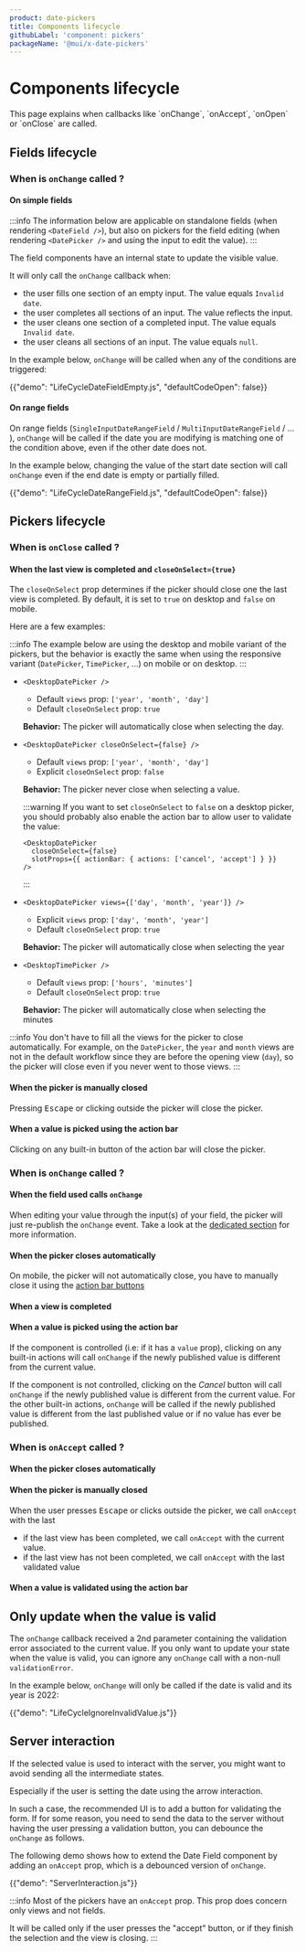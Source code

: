 ```yaml
---
product: date-pickers
title: Components lifecycle
githubLabel: 'component: pickers'
packageName: '@mui/x-date-pickers'
---
```


# Components lifecycle

<p class="description">This page explains when callbacks like `onChange`, `onAccept`, `onOpen` or `onClose` are called.</p>

## Fields lifecycle

### When is `onChange` called ?

#### On simple fields

:::info
The information below are applicable on standalone fields (when rendering `<DateField />`),
but also on pickers for the field editing (when rendering `<DatePicker />` and using the input to edit the value).
:::

The field components have an internal state to update the visible value.

It will only call the `onChange` callback when:

- the user fills one section of an empty input. The value equals `Invalid date`.
- the user completes all sections of an input. The value reflects the input.
- the user cleans one section of a completed input. The value equals `Invalid date`.
- the user cleans all sections of an input. The value equals `null`.

In the example below, `onChange` will be called when any of the conditions are triggered:

{{"demo": "LifeCycleDateFieldEmpty.js", "defaultCodeOpen": false}}

#### On range fields [<span class="plan-pro"></span>](/x/introduction/licensing/#pro-plan)

On range fields (`SingleInputDateRangeField` / `MultiInputDateRangeField` / ... ),
`onChange` will be called if the date you are modifying is matching one of the condition above,
even if the other date does not.

In the example below, changing the value of the start date section will call `onChange` even if the end date is empty or partially filled.

{{"demo": "LifeCycleDateRangeField.js", "defaultCodeOpen": false}}

## Pickers lifecycle

### When is `onClose` called ?

#### When the last view is completed and `closeOnSelect={true}`

The `closeOnSelect` prop determines if the picker should close one the last view is completed.
By default, it is set to `true` on desktop and `false` on mobile.

Here are a few examples:

:::info
The example below are using the desktop and mobile variant of the pickers, but the behavior is exactly the same when using the responsive variant (`DatePicker`, `TimePicker`, ...) on mobile or on desktop.
:::

- ```tsx
  <DesktopDatePicker />
  ```

  - Default `views` prop: `['year', 'month', 'day']`
  - Default `closeOnSelect` prop: `true`

  **Behavior:** The picker will automatically close when selecting the day.

- ```tsx
  <DesktopDatePicker closeOnSelect={false} />
  ```

  - Default `views` prop: `['year', 'month', 'day']`
  - Explicit `closeOnSelect` prop: `false`

  **Behavior:** The picker never close when selecting a value.

  :::warning
  If you want to set `closeOnSelect` to `false` on a desktop picker, you should probably also enable the action bar to allow user to validate the value:

  ```tsx
  <DesktopDatePicker
    closeOnSelect={false}
    slotProps={{ actionBar: { actions: ['cancel', 'accept'] } }}
  />
  ```

  :::

- ```tsx
  <DesktopDatePicker views={['day', 'month', 'year']} />
  ```

  - Explicit `views` prop: `['day', 'month', 'year']`
  - Default `closeOnSelect` prop: `true`

  **Behavior:** The picker will automatically close when selecting the year

- ```tsx
  <DesktopTimePicker />
  ```

  - Default `views` prop: `['hours', 'minutes']`
  - Default `closeOnSelect` prop: `true`

  **Behavior:** The picker will automatically close when selecting the minutes

:::info
You don't have to fill all the views for the picker to close automatically.
For example, on the `DatePicker`, the `year` and `month` views are not in the default workflow since they are before the opening view (`day`),
so the picker will close even if you never went to those views.
:::

#### When the picker is manually closed

Pressing <kbd class="key">Escape</kbd> or clicking outside the picker will close the picker.

#### When a value is picked using the action bar

Clicking on any built-in button of the action bar will close the picker.

### When is `onChange` called ?

#### When the field used calls `onChange`

When editing your value through the input(s) of your field, the picker will just re-publish the `onChange` event.
Take a look at the [dedicated section](/x/react-date-pickers/lifecycle/#when-is-onchange-called-on-fields) for more information.

#### When the picker closes automatically

On mobile, the picker will not automatically close, you have to manually close it using the [action bar buttons](/x/)

#### When a view is completed

#### When a value is picked using the action bar

If the component is controlled (i.e: if it has a `value` prop),
clicking on any built-in actions will call `onChange` if the newly published value is different from the current value.

If the component is not controlled, clicking on the _Cancel_ button will call `onChange` if the newly published value is different from the current value.
For the other built-in actions, `onChange` will be called if the newly published value is different from the last published value or if no value has ever be published.

### When is `onAccept` called ?

#### When the picker closes automatically

#### When the picker is manually closed

When the user presses <kbd class="key">Escape</kbd> or clicks outside the picker, we call `onAccept` with the last

- if the last view has been completed, we call `onAccept` with the current value.
- if the last view has not been completed, we call `onAccept` with the last validated value

#### When a value is validated using the action bar

## Only update when the value is valid

The `onChange` callback received a 2nd parameter containing the validation error associated to the current value.
If you only want to update your state when the value is valid, you can ignore any `onChange` call with a non-null `validationError`.

In the example below, `onChange` will only be called if the date is valid and its year is 2022:

{{"demo": "LifeCycleIgnoreInvalidValue.js"}}

## Server interaction

If the selected value is used to interact with the server, you might want to avoid sending all the intermediate states.

Especially if the user is setting the date using the arrow interaction.

In such a case, the recommended UI is to add a button for validating the form.
If for some reason, you need to send the data to the server without having the user pressing a validation button, you can debounce the `onChange` as follows.

The following demo shows how to extend the Date Field component by adding an `onAccept` prop, which is a debounced version of `onChange`.

{{"demo": "ServerInteraction.js"}}

:::info
Most of the pickers have an `onAccept` prop.
This prop does concern only views and not fields.

It will be called only if the user presses the "accept" button, or if they finish the selection and the view is closing.
:::
